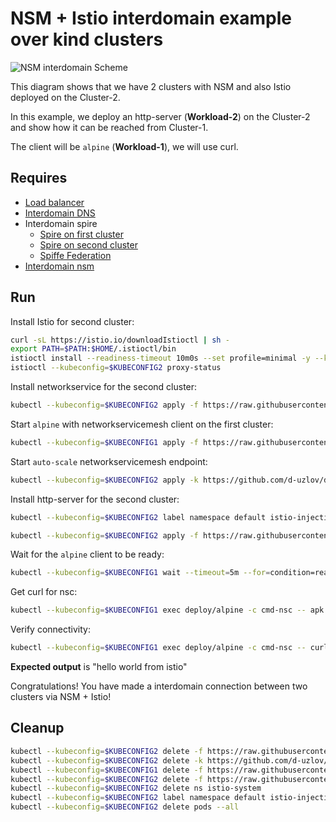 # NSM + Istio interdomain example over kind clusters

![NSM  interdomain Scheme](./NSM+Istio_Datapath.svg "NSM Basic floating interdomain Scheme")

This diagram shows that we have 2 clusters with NSM and also Istio deployed on the Cluster-2.

In this example, we deploy an http-server (**Workload-2**) on the Cluster-2 and show how it can be reached from Cluster-1.

The client will be `alpine` (**Workload-1**), we will use curl.

## Requires

- [Load balancer](../loadbalancer)
- [Interdomain DNS](../dns)
- Interdomain spire
    - [Spire on first cluster](../../spire/cluster1)
    - [Spire on second cluster](../../spire/cluster2)
    - [Spiffe Federation](../spiffe_federation)
- [Interdomain nsm](../nsm)


## Run

Install Istio for second cluster:
```bash
curl -sL https://istio.io/downloadIstioctl | sh -
export PATH=$PATH:$HOME/.istioctl/bin
istioctl install --readiness-timeout 10m0s --set profile=minimal -y --kubeconfig=$KUBECONFIG2
istioctl --kubeconfig=$KUBECONFIG2 proxy-status
```

Install networkservice for the second cluster:
```bash
kubectl --kubeconfig=$KUBECONFIG2 apply -f https://raw.githubusercontent.com/d-uzlov/deployments-k8s/2ab1ddb01387967c64334561eee35d3de57ffe16/examples/interdomain/nsm_istio/netsvc.yaml
```

Start `alpine` with networkservicemesh client on the first cluster:

```bash
kubectl --kubeconfig=$KUBECONFIG1 apply -f https://raw.githubusercontent.com/d-uzlov/deployments-k8s/2ab1ddb01387967c64334561eee35d3de57ffe16/examples/interdomain/nsm_istio/greeting/client.yaml
```

Start `auto-scale` networkservicemesh endpoint:
```bash
kubectl --kubeconfig=$KUBECONFIG2 apply -k https://github.com/d-uzlov/deployments-k8s/examples/interdomain/nsm_istio/nse-auto-scale?ref=2ab1ddb01387967c64334561eee35d3de57ffe16
```

Install http-server for the second cluster:
```bash
kubectl --kubeconfig=$KUBECONFIG2 label namespace default istio-injection=enabled

kubectl --kubeconfig=$KUBECONFIG2 apply -f https://raw.githubusercontent.com/d-uzlov/deployments-k8s/2ab1ddb01387967c64334561eee35d3de57ffe16/examples/interdomain/nsm_istio/greeting/server.yaml
```

Wait for the `alpine` client to be ready:
```bash
kubectl --kubeconfig=$KUBECONFIG1 wait --timeout=5m --for=condition=ready pod -l app=alpine
```

Get curl for nsc:
```bash
kubectl --kubeconfig=$KUBECONFIG1 exec deploy/alpine -c cmd-nsc -- apk add curl
```

Verify connectivity:
```bash
kubectl --kubeconfig=$KUBECONFIG1 exec deploy/alpine -c cmd-nsc -- curl -s greeting.default:9080 | grep -o "hello world from istio"
```
**Expected output** is "hello world from istio"

Congratulations! 
You have made a interdomain connection between two clusters via NSM + Istio!

## Cleanup

```bash
kubectl --kubeconfig=$KUBECONFIG2 delete -f https://raw.githubusercontent.com/d-uzlov/deployments-k8s/2ab1ddb01387967c64334561eee35d3de57ffe16/examples/interdomain/nsm_istio/greeting/server.yaml
kubectl --kubeconfig=$KUBECONFIG2 delete -k https://github.com/d-uzlov/deployments-k8s/examples/interdomain/nsm_istio/nse-auto-scale?ref=2ab1ddb01387967c64334561eee35d3de57ffe16
kubectl --kubeconfig=$KUBECONFIG1 delete -f https://raw.githubusercontent.com/d-uzlov/deployments-k8s/2ab1ddb01387967c64334561eee35d3de57ffe16/examples/interdomain/nsm_istio/greeting/client.yaml
kubectl --kubeconfig=$KUBECONFIG2 delete -f https://raw.githubusercontent.com/d-uzlov/deployments-k8s/2ab1ddb01387967c64334561eee35d3de57ffe16/examples/interdomain/nsm_istio/netsvc.yaml
kubectl --kubeconfig=$KUBECONFIG2 delete ns istio-system
kubectl --kubeconfig=$KUBECONFIG2 label namespace default istio-injection-
kubectl --kubeconfig=$KUBECONFIG2 delete pods --all
```
